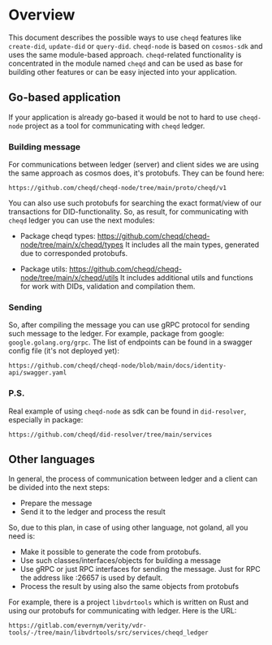 # Overview

This document describes the possible ways to use `cheqd` features like `create-did`, `update-did` or `query-did`. 
`cheqd-node` is based on `cosmos-sdk` and uses the same module-based approach. `cheqd`-related functionality is concentrated in the module named `cheqd` and can be used as base for building other features or can be easy injected into your application.

## Go-based application

If your application is already go-based it would be not to hard to use `cheqd-node` project as a tool for communicating with `cheqd` ledger.

### Building message

For communications between ledger (server) and client sides we are using the same approach as cosmos does, it's protobufs. They can be found here:

```link
https://github.com/cheqd/cheqd-node/tree/main/proto/cheqd/v1
```

You can also use such protobufs for searching the exact format/view of our transactions for DID-functionality. So, as result, for communicating with `cheqd` ledger you can use the next modules:

- Package cheqd types: https://github.com/cheqd/cheqd-node/tree/main/x/cheqd/types
It includes all the main types, generated due to corresponded protobufs.

- Package utils: https://github.com/cheqd/cheqd-node/tree/main/x/cheqd/utils
It includes additional utils and functions for work with DIDs, validation and compilation them.

### Sending

So, after compiling the message you can use gRPC protocol for sending such message to the ledger. For example, package from google: `google.golang.org/grpc`.
The list of endpoints can be found in a swagger config file (it's not deployed yet):

```link
https://github.com/cheqd/cheqd-node/blob/main/docs/identity-api/swagger.yaml
```

### P.S.

Real example of using `cheqd-node` as sdk can be found in `did-resolver`, especially in package:

```
https://github.com/cheqd/did-resolver/tree/main/services
```

## Other languages

In general, the process of communication between ledger and a client can be divided into the next steps:

- Prepare the message
- Send it to the ledger and process the result

So, due to this plan, in case of using other language, not goland, all you need is:
- Make it possible to generate the code from protobufs.
- Use such classes/interfaces/objects for building a message
- Use gRPC or just RPC interfaces for sending the message. Just for RPC the address like <node-ip>:26657 is used by default.
- Process the result by using also the same objects from protobufs

For example, there is a project `libvdrtools` which is written on Rust and using our protobufs for communicating with ledger.
Here is the URL:

```link
https://gitlab.com/evernym/verity/vdr-tools/-/tree/main/libvdrtools/src/services/cheqd_ledger
```
